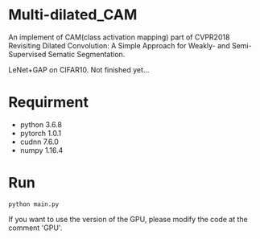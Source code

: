 # Multi-dilated_CAM

An implement of CAM(class activation mapping) part of CVPR2018 Revisiting Dilated Convolution: A Simple Approach for Weakly- and Semi- Supervised Sematic Segmentation.

LeNet+GAP on CIFAR10. Not finished yet...

# Requirment

- python 3.6.8
- pytorch 1.0.1
- cudnn 7.6.0
- numpy 1.16.4

# Run

```
python main.py
```

If you want to use the version of the GPU, please modify the code at the comment 'GPU'.